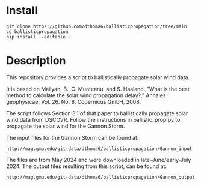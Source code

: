 
# Install

```
git clone https://github.com/dthoma6/ballisticpropagation/tree/main
cd ballisticpropagation
pip install --editable .
```

# Description

This repository provides a script to ballistically propagate solar wind data.

It is based on Mailyan, B., C. Munteanu, and S. Haaland. "What is the best method to 
calculate the solar wind propagation delay?." Annales geophysicae. Vol. 26. 
No. 8. Copernicus GmbH, 2008.

The script follows Section 3.1 of that paper to ballistically propagate solar wind data 
from DSCOVR. Follow the instructions in ballistic_prop.py to propagate the solar
wind for the Gannon Storm.

The input files for the Gannon Storm can be found at:
```
http://mag.gmu.edu/git-data/dthoma6/ballisticpropagation/Gannon_input
```
The files are from May 2024 and were downloaded in late-June/early-July 2024. The 
output files resulting from this script, can be found at:
```
http://mag.gmu.edu/git-data/dthoma6/ballisticpropagation/Gannon_output
```


